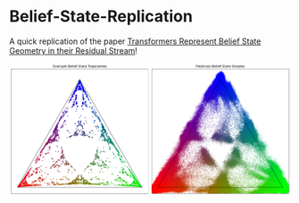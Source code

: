 # Belief-State-Replication
A quick replication of the paper [Transformers Represent Belief State Geometry in their Residual Stream](https://arxiv.org/html/2405.15943v1)!

![Belief State Visualizations](belief_states.png)
